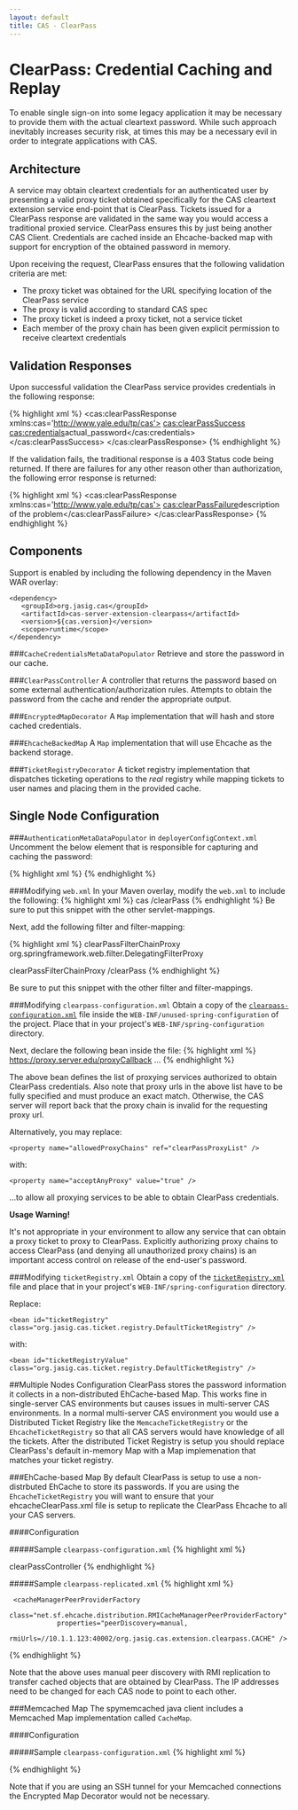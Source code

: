 ```yaml
---
layout: default
title: CAS - ClearPass
---
```


# ClearPass: Credential Caching and Replay
To enable single sign-on into some legacy application it may be necessary to provide them with the actual cleartext password. While such approach inevitably increases security risk, at times this may be a necessary evil in order to integrate applications with CAS.


## Architecture
A service may obtain cleartext credentials for an authenticated user by presenting a valid proxy ticket obtained specifically for the CAS cleartext extension service end-point that is ClearPass. Tickets issued for a ClearPass response are validated in the same way you would access a traditional proxied service. ClearPass ensures this by just being another CAS Client. Credentials are cached inside an Ehcache-backed map with support for encryption of the obtained password in memory.

Upon receiving the request, ClearPass ensures that the following validation criteria are met:

* The proxy ticket was obtained for the URL specifying location of the ClearPass service
* The proxy is valid according to standard CAS spec
* The proxy ticket is indeed a proxy ticket, not a service ticket
* Each member of the proxy chain has been given explicit permission to receive cleartext credentials


## Validation Responses
Upon successful validation the ClearPass service provides credentials in the following response:

{% highlight xml %}
<cas:clearPassResponse xmlns:cas='http://www.yale.edu/tp/cas'>
    <cas:clearPassSuccess>
        <cas:credentials>actual_password</cas:credentials>
    </cas:clearPassSuccess>
</cas:clearPassResponse>
{% endhighlight %}

If the validation fails, the traditional response is a 403 Status code being returned. If there are failures for any other reason other than authorization, the following error response is returned:

{% highlight xml %}
<cas:clearPassResponse xmlns:cas='http://www.yale.edu/tp/cas'>
    <cas:clearPassFailure>description of the problem</cas:clearPassFailure>
</cas:clearPassResponse>
{% endhighlight %}


## Components
Support is enabled by including the following dependency in the Maven WAR overlay:

    <dependency>
       <groupId>org.jasig.cas</groupId>
       <artifactId>cas-server-extension-clearpass</artifactId>
       <version>${cas.version}</version>
       <scope>runtime</scope>
    </dependency>


###`CacheCredentialsMetaDataPopulator`
Retrieve and store the password in our cache.
 

###`ClearPassController`
A controller that returns the password based on some external authentication/authorization rules. Attempts to obtain the password from the cache and render the appropriate output.


###`EncryptedMapDecorator`
A `Map` implementation that will hash and store cached credentials.


###`EhcacheBackedMap`
A `Map` implementation that will use Ehcache as the backend storage.


###`TicketRegistryDecorator`
A ticket registry implementation that dispatches ticketing operations to the *real* registry while mapping tickets to user names and placing them in the provided cache.


## Single Node Configuration


###`AuthenticationMetaDataPopulator` in `deployerConfigContext.xml`
Uncomment the below element that is responsible for capturing and caching the password:

{% highlight xml %}
<property name="authenticationMetaDataPopulators">
  <list>
    <bean class="org.jasig.cas.extension.clearpass.CacheCredentialsMetaDataPopulator"
      c:credentialCache-ref="encryptedMap" />
    </bean>
  </list>
</property>
{% endhighlight %}


###Modifying `web.xml`
In your Maven overlay, modify the `web.xml` to include the following:
{% highlight xml %}
<servlet-mapping>
  <servlet-name>cas</servlet-name>
  <url-pattern>/clearPass</url-pattern>
</servlet-mapping>
{% endhighlight %}
 Be sure to put this snippet with the other servlet-mappings.

Next, add the following filter and filter-mapping:

{% highlight xml %}
<filter>
  <filter-name>clearPassFilterChainProxy</filter-name>
  <filter-class>org.springframework.web.filter.DelegatingFilterProxy</filter-class>
</filter>
 
<filter-mapping>
  <filter-name>clearPassFilterChainProxy</filter-name>
  <url-pattern>/clearPass</url-pattern>
</filter-mapping>
{% endhighlight %}

Be sure to put this snippet with the other filter and filter-mappings.


###Modifying `clearpass-configuration.xml`
Obtain a copy of the [`clearpass-configuration.xml`](https://github.com/Jasig/cas/blob/master/cas-server-webapp/src/main/webapp/WEB-INF/unused-spring-configuration/clearpass-configuration.xml) file inside the `WEB-INF/unused-spring-configuration` of the project. Place that in your project's `WEB-INF/spring-configuration` directory.

Next, declare the following bean inside the file:
{% highlight xml %}
<bean id="clearPassProxyList" class="org.jasig.cas.client.validation.ProxyList">
    <constructor-arg>
        <list>
            <value>https://proxy.server.edu/proxyCallback</value>
            <value>...</value>
        </list>
    </constructor-arg>
</bean>
{% endhighlight %}

The above bean defines the list of proxying services authorized to obtain ClearPass credentials. Also note that
proxy urls in the above list have to be fully specified and must produce an exact match. Otherwise, the CAS server
will report back that the proxy chain is invalid for the requesting proxy url. 


Alternatively, you may replace:

    <property name="allowedProxyChains" ref="clearPassProxyList" />
with:

    <property name="acceptAnyProxy" value="true" />

...to allow all proxying services to be able to obtain ClearPass credentials.

<div class="alert alert-warning"><strong>Usage Warning!</strong><p>It's not appropriate in your environment to allow any service that can obtain a proxy ticket to proxy to ClearPass. Explicitly authorizing proxy chains to access ClearPass (and denying all unauthorized proxy chains) is an important access control on release of the end-user's password.</p></div>


###Modifying `ticketRegistry.xml`
Obtain a copy of the [`ticketRegistry.xml`](https://github.com/Jasig/cas/blob/master/cas-server-webapp/src/main/webapp/WEB-INF/spring-configuration/ticketRegistry.xml) file and place that in your project's `WEB-INF/spring-configuration` directory.

Replace:

    <bean id="ticketRegistry" class="org.jasig.cas.ticket.registry.DefaultTicketRegistry" />

with:

    <bean id="ticketRegistryValue" class="org.jasig.cas.ticket.registry.DefaultTicketRegistry" />


##Multiple Nodes Configuration
ClearPass stores the password information it collects in a non-distributed EhCache-based Map. This works fine in single-server CAS environments but causes issues in multi-server CAS environments. In a normal multi-server CAS environment you would use a Distributed Ticket Registry like the `MemcacheTicketRegistry` or the `EhcacheTicketRegistry` so that all CAS servers would have knowledge of all the tickets. After the distributed Ticket Registry is setup you should replace ClearPass's default in-memory Map with a Map implemenation that matches your ticket registry. 


###EhCache-based Map
By default ClearPass is setup to use a non-distrbuted EhCache to store its passwords. If you are using the `EhcacheTicketRegistry` you will want to ensure that your ehcacheClearPass.xml file is setup to replicate the ClearPass Ehcache to all your CAS servers. 


####Configuration


#####Sample `clearpass-configuration.xml`
{% highlight xml %}
<!--  Credentials Cache implementation -->
<bean id="ehCacheManager" class="org.springframework.cache.ehcache.EhCacheManagerFactoryBean">
    <property name="configLocation" value="file:/etc/cas/clearpass-replicated.xml" />
    <property name="shared" value="false" />
    <property name="cacheManagerName" value="clearPassEhCacheManager" />
</bean>

<bean id="clearPassEhCache" class="org.springframework.cache.ehcache.EhCacheFactoryBean"
    p:cacheManager-ref="ehCacheManager"
    p:bootstrapCacheLoader-ref="ticketCacheBootstrapCacheLoader" 
    p:cacheEventListeners-ref="ticketRMISynchronousCacheReplicator"
    p:cacheName="org.jasig.cas.extension.clearpass.CACHE"
    p:timeToIdle="720"
    p:timeToLive="720" />

<bean id="ticketRMISynchronousCacheReplicator" class="net.sf.ehcache.distribution.RMISynchronousCacheReplicator">
    <constructor-arg name="replicatePuts" value="true"/> 
    <constructor-arg name="replicatePutsViaCopy" value="true"/> 
    <constructor-arg name="replicateUpdates" value="true"/>  
    <constructor-arg name="replicateUpdatesViaCopy" value="true"/>  
    <constructor-arg name="replicateRemovals" value="true"/>       
</bean>

<bean id="ticketCacheBootstrapCacheLoader" class="net.sf.ehcache.distribution.RMIBootstrapCacheLoader">
    <constructor-arg name="asynchronous" value="true"/>  
    <constructor-arg name="maximumChunkSize" value="5000000"/>  
</bean>

<bean id="credentialsCache" class="org.jasig.cas3.extensions.clearpass.EhcacheBackedMap">
    <constructor-arg index="0" ref="clearPassEhCache" />
</bean>

<bean id="ticketRegistry" class="org.jasig.cas3.extensions.clearpass.TicketRegistryDecorator">
    <constructor-arg index="0" ref="ticketRegistryValue"/>
    <constructor-arg index="1" ref="credentialsCache"/>
</bean>

<!-- implementation of the clear pass vending service -->
<bean id="clearPassController" class="org.jasig.cas3.extensions.clearpass.ClearPassController">
    <constructor-arg index="0" ref="credentialsCache" />
</bean>

<bean id="handlerMappingClearPass" class="org.springframework.web.servlet.handler.SimpleUrlHandlerMapping"
    p:alwaysUseFullPath="true">
	<property name="mappings">
		<props>
			<prop key="/clearPass">
                clearPassController
            </prop>
        </props>
	</property>
</bean>
{% endhighlight %}


#####Sample `clearpass-replicated.xml`
{% highlight xml %}
<ehcache name="clearPassEhCacheManager" updateCheck="false" 
        xmlns:xsi="http://www.w3.org/2001/XMLSchema-instance" 
         xsi:noNamespaceSchemaLocation="http://ehcache.sf.net/ehcache.xsd">

   <diskStore path="java.io.tmpdir/cas"/>
	
	 <cacheManagerPeerProviderFactory 
                class="net.sf.ehcache.distribution.RMICacheManagerPeerProviderFactory"
                properties="peerDiscovery=manual,
                rmiUrls=//10.1.1.123:40002/org.jasig.cas.extension.clearpass.CACHE" />
   
   <!-- Port where it listens for peers. Should be different from peer provider port defined above -->
   <cacheManagerPeerListenerFactory 
            class="net.sf.ehcache.distribution.RMICacheManagerPeerListenerFactory"
            properties="port=40002" />
</ehcache>
{% endhighlight %}

Note that the above uses manual peer discovery with RMI replication to transfer cached objects that are obtained by ClearPass. The IP addresses need to be changed for each CAS node to point to each other.


###Memcached  Map
The spymemcached java client includes a Memcached Map implementation called `CacheMap`. 


####Configuration


#####Sample `clearpass-configuration.xml`
{% highlight xml %}
<bean id="CPserialTranscoder" class="net.spy.memcached.transcoders.SerializingTranscoder"
    p:compressionThreshold="2048" />
     
<bean id="memcachedMap" class="net.spy.memcached.CacheMap">
  <constructor-arg index="0">
    <bean class="net.spy.memcached.spring.MemcachedClientFactoryBean"
          p:servers="memcache1.college.edu:11211,memcache2.college.edu:11211"
          p:protocol="BINARY"
          p:locatorType="ARRAY_MOD"
          p:failureMode="Redistribute"
          p:transcoder-ref="CPserialTranscoder">
      <property name="hashAlg">
        <util:constant static-field="net.spy.memcached.DefaultHashAlgorithm.FNV1A_64_HASH" />
      </property>
    </bean>
  </constructor-arg>
  <!-- this is the timeout for the cache in seconds -->
  <constructor-arg index="1" value="7200" />
  <!-- this is the prefix for the keys stored in the map --> 
  <constructor-arg index="2" value="clearPass_" /> 
</bean>  
 
<bean id="credentialsCache" class="org.jasig.cas.extension.clearpass.EncryptedMapDecorator">
  <constructor-arg index="0" ref="memcachedMap" />
  <!-- Replace the salt and secret key with one of your choosing -->      
  <constructor-arg index="1" value="salt1234" />
  <constructor-arg index="2" value="seCretKey0123456" />
</bean>

<bean id="ticketRegistry" class="org.jasig.cas.extension.clearpass.TicketRegistryDecorator">
  <constructor-arg index="0" ref="ticketRegistryValue"/>
  <constructor-arg index="1" ref="credentialsCache"/>
</bean>
{% endhighlight %}

Note that if you are using an SSH tunnel for your Memcached connections the Encrypted Map Decorator would not be necessary.
